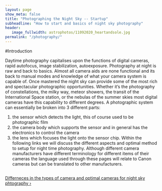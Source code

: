 ```yaml
---
layout: page
show_meta: false
title: "Photographing the Night Sky -- Startup"
subheadline: "How to start and basics of night sky photography"
header:
   image_fullwidth: astrophotos/11092020_heartandsole.jpg
permalink: "/photography/"
---
```

#Introduction

Daytime photography capitalises upon the functions of digital cameras, rapid autofocus, image stabilization, autoexposure. Photography at night is raw and back to basics. Almost all camera aids are none functional and its back to manual modes and knowledge of what your camera system is capable of. Once mastered the night sky can provide some of the most rich and spectacular photographic opportunities. Whether it’s the photography of constellations, the milky way, meteor showers, the transit of the International Space station, or the nebulas of the summer skies most digital cameras have this capability to different degrees. 
A photographic system can essentially be broken into 3 different parts:
1)	the sensor which detects the light, this of course used to be photographic film
2)	the camera body which supports the sensor and in general has the electronics to control the camera
3)	the lens which focuses the light onto the sensor chip. 
Within the following links we will discuss the different aspects and optimal method to setup for night time photography. Although different camera manufacturers have different terminology for different items of their cameras the language used through these pages will relate to Canon cameras but can be translated to other manufacturers.
      
##
<a class="radius button small" href="{{ site.url }}{{ site.baseurl }}/phtography/camera/">Differneces in the types of camera and optimal cameras for night sky phtography ›</a>
